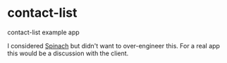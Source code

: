 contact-list
============

contact-list example app

I considered [Spinach](http://codegram.github.io/spinach/) but didn't want to over-engineer this. For a real app this would be a discussion with the client.
